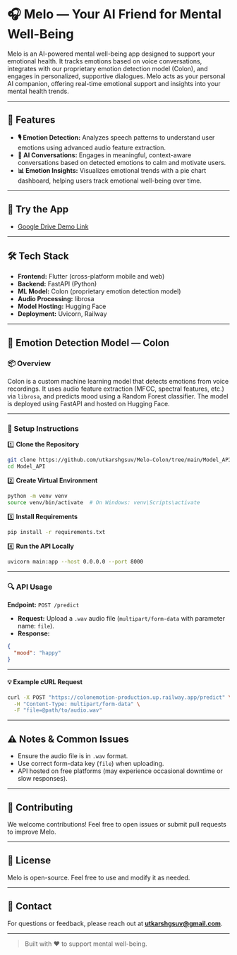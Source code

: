 
# 🎧 Melo — Your AI Friend for Mental Well-Being

Melo is an AI-powered mental well-being app designed to support your emotional health. It tracks emotions based on voice conversations, integrates with our proprietary emotion detection model (Colon), and engages in personalized, supportive dialogues. Melo acts as your personal AI companion, offering real-time emotional support and insights into your mental health trends.

---

## 🌟 Features

- **🎙️ Emotion Detection:** Analyzes speech patterns to understand user emotions using advanced audio feature extraction.
- **💬 AI Conversations:** Engages in meaningful, context-aware conversations based on detected emotions to calm and motivate users.
- **📊 Emotion Insights:** Visualizes emotional trends with a pie chart dashboard, helping users track emotional well-being over time.

---

## 🚀 Try the App

- [Google Drive Demo Link](https://drive.google.com/drive/folders/1wQ8tAipVWCv98bwTAIuMDelGI6KA2xz2?usp=sharing)

---

## 🛠️ Tech Stack

- **Frontend:** Flutter (cross-platform mobile and web)
- **Backend:** FastAPI (Python)
- **ML Model:** Colon (proprietary emotion detection model)
- **Audio Processing:** librosa
- **Model Hosting:** Hugging Face
- **Deployment:** Uvicorn, Railway

---

## 🧠 Emotion Detection Model — Colon

### 📦 Overview

Colon is a custom machine learning model that detects emotions from voice recordings. It uses audio feature extraction (MFCC, spectral features, etc.) via `librosa`, and predicts mood using a Random Forest classifier. The model is deployed using FastAPI and hosted on Hugging Face.

---

### 🚀 Setup Instructions

1️⃣ **Clone the Repository**

```bash
git clone https://github.com/utkarshgsuv/Melo-Colon/tree/main/Model_API
cd Model_API
```

2️⃣ **Create Virtual Environment**

```bash
python -m venv venv
source venv/bin/activate  # On Windows: venv\Scripts\activate
```

3️⃣ **Install Requirements**

```bash
pip install -r requirements.txt
```

4️⃣ **Run the API Locally**

```bash
uvicorn main:app --host 0.0.0.0 --port 8000
```

---

### 🔍 API Usage

**Endpoint:** `POST /predict`

- **Request:** Upload a `.wav` audio file (`multipart/form-data` with parameter name: `file`).
- **Response:**

```json
{
  "mood": "happy"
}
```

---

#### 💡 Example cURL Request

```bash
curl -X POST "https://colonemotion-production.up.railway.app/predict" \
  -H "Content-Type: multipart/form-data" \
  -F "file=@path/to/audio.wav"
```

---

## ⚠️ Notes & Common Issues

- Ensure the audio file is in `.wav` format.
- Use correct form-data key (`file`) when uploading.
- API hosted on free platforms (may experience occasional downtime or slow responses).

---

## 🤝 Contributing

We welcome contributions! Feel free to open issues or submit pull requests to improve Melo.

---

## 📄 License

Melo is open-source. Feel free to use and modify it as needed.

---

## 💌 Contact

For questions or feedback, please reach out at **utkarshgsuv@gmail.com**.

---

> Built with ❤️ to support mental well-being.
